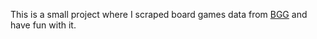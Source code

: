 This is a small project where I scraped board games data from [BGG](https://boardgamegeek.com/) and have fun with it.